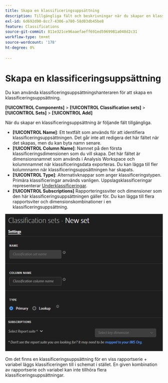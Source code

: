 ```yaml
---
title: Skapa en klassificeringsuppsättning
description: Tillgängliga fält och beskrivningar när du skapar en klassificeringsuppsättning.
exl-id: 6d692d90-8cc7-4306-a780-58d03db45be8
feature: Classifications
source-git-commit: 811e321ce96aaefaeff691ed5969981a048d2c31
workflow-type: tm+mt
source-wordcount: '178'
ht-degree: 0%

---
```


# Skapa en klassificeringsuppsättning

Du kan använda klassificeringsuppsättningshanteraren för att skapa en klassificeringsuppsättning.

**[!UICONTROL Components]** > **[!UICONTROL Classification sets]** > **[!UICONTROL Sets]** > **[!UICONTROL Add]**

När du skapar en klassificeringsuppsättning är följande fält tillgängliga.

* **[!UICONTROL Name]**: Ett textfält som används för att identifiera klassificeringsuppsättningen. Det går inte att redigera det här fältet när det skapas, men du kan byta namn senare.
* **[!UICONTROL Column Name]**: Namnet på den första klassificeringsdimensionen som du vill skapa. Det här fältet är dimensionsnamnet som används i Analysis Workspace och kolumnnamnet när klassificeringsdata exporteras. Du kan lägga till fler kolumnnamn när klassificeringsuppsättningen har skapats.
* **[!UICONTROL Type]**: Alternativknappar som anger klassificeringstypen. Primära klassificeringar används vanligen. Uppslagsklassificeringar representerar [Underklassificeringar](../../c-sub-classifications.md).
* **[!UICONTROL Subscriptions]** Rapporteringssviter och dimensioner som den här klassificeringsuppsättningen gäller för. Du kan lägga till flera rapportsviter och dimensionskombinationer i en klassificeringsuppsättning.

![Skapa en klassificeringsuppsättning](../../assets/classification-set-create.png)

Om det finns en klassificeringsuppsättning för en viss rapportserie + variabel läggs klassificeringen till i schemat i stället. En given kombination av rapportserie och variabel kan inte tillhöra flera klassificeringsuppsättningar.
